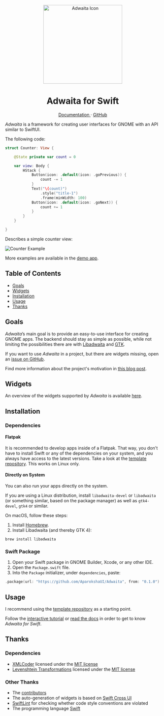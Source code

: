 <p align="center">
  <img width="256" alt="Adwaita Icon" src="Icons/AdwaitaIcon.png">
  <h1 align="center">Adwaita for Swift</h1>
</p>

<p align="center">
  <a href="https://aparokshaui.github.io/adwaita-swift/">
  Documentation
  </a>
  ·
  <a href="https://github.com/AparokshaUI/Adwaita">
  GitHub
  </a>
</p>

_Adwaita_ is a framework for creating user interfaces for GNOME with an API similar to SwiftUI.

The following code:

```swift
struct Counter: View {

    @State private var count = 0

    var view: Body {
        HStack {
            Button(icon: .default(icon: .goPrevious)) {
                count -= 1
            }
            Text("\(count)")
                .style("title-1")
                .frame(minWidth: 100)
            Button(icon: .default(icon: .goNext)) {
                count += 1
            }
        }
    }

}
```

Describes a simple counter view:

![Counter Example][image-1]

More examples are available in the [demo app][1].

## Table of Contents

- [Goals][2]
- [Widgets][3]
- [Installation][4]
- [Usage][5]
- [Thanks][6]

## Goals

_Adwaita_’s main goal is to provide an easy-to-use interface for creating GNOME apps. The backend should stay as simple as possible, while not limiting the possibilities there are with [Libadwaita][7] and [GTK][8].

If you want to use _Adwaita_ in a project, but there are widgets missing, open an [issue on GitHub][9].

Find more information about the project's motivation in [this blog post](https://www.swift.org/blog/adwaita-swift/).

## Widgets

An overview of the widgets supported by _Adwaita_ is available [here](user-manual/Information/Widgets.md).

## Installation
### Dependencies
#### Flatpak

It is recommended to develop apps inside of a Flatpak.
That way, you don't have to install Swift or any of the dependencies on your system, and you always have access to the latest versions.
Take a look at the [template repository](https://github.com/AparokshaUI/AdwaitaTemplate).
This works on Linux only.

#### Directly on System

You can also run your apps directly on the system.

If you are using a Linux distribution, install `libadwaita-devel` or `libadwaita` (or something similar, based on the package manager) as well as `gtk4-devel`, `gtk4` or similar.

On macOS, follow these steps:
1. Install [Homebrew][11].
2. Install Libadwaita (and thereby GTK 4):
```
brew install libadwaita
```

### Swift Package
1. Open your Swift package in GNOME Builder, Xcode, or any other IDE.
2. Open the `Package.swift` file.
3. Into the `Package` initializer, under `dependencies`, paste:
```swift
.package(url: "https://github.com/AparokshaUI/Adwaita", from: "0.1.0")   
```

## Usage

I recommend using the [template repository](https://github.com/AparokshaUI/AdwaitaTemplate) as a starting point.

Follow the [interactive tutorial](https://aparokshaui.github.io/adwaita-swift/tutorials/table-of-contents) or [read the docs](https://aparokshaui.github.io/adwaita-swift/documentation/adwaita) in order to get to know _Adwaita for Swift_.

## Thanks

### Dependencies
- [XMLCoder][18] licensed under the [MIT license][19]
- [Levenshtein Transformations](https://github.com/david-swift/LevenshteinTransformations) licensed under the [MIT license](https://github.com/david-swift/LevenshteinTransformations/blob/main/LICENSE.md)

### Other Thanks
- The [contributors][20]
- The auto-generation of widgets is based on [Swift Cross UI](https://github.com/stackotter/swift-cross-ui)
- [SwiftLint][21] for checking whether code style conventions are violated
- The programming language [Swift][22]

[1]:    Tests/
[2]:	#goals
[3]:	#widgets
[4]:	#installation
[5]:	#usage
[6]:	#thanks
[7]:	https://gnome.pages.gitlab.gnome.org/libadwaita/doc/1-latest/index.html
[8]:	https://docs.gtk.org/gtk4/
[9]:	https://github.com/AparokshaUI/Adwaita/issues
[10]:	https://github.com/AparokshaUI/Libadwaita
[11]:	https://brew.sh
[12]:	user-manual/GettingStarted.md
[13]:	user-manual/Basics/HelloWorld.md
[14]:   user-manual/Basics/CreatingViews.md
[15]:   user-manual/Basics/Windows.md
[16]:   user-manual/Basics/KeyboardShortcuts.md
[17]:   user-manual/Advanced/CreatingWidgets.md
[18]:	https://github.com/CoreOffice/XMLCoder
[19]:	https://github.com/CoreOffice/XMLCoder/blob/main/LICENSE
[20]:	Contributors.md
[21]:	https://github.com/realm/SwiftLint
[22]:	https://github.com/apple/swift
[23]:	https://github.com/SourceDocs/SourceDocs

[image-1]: Icons/Counter.png
[image-2]: Icons/Demo.png
